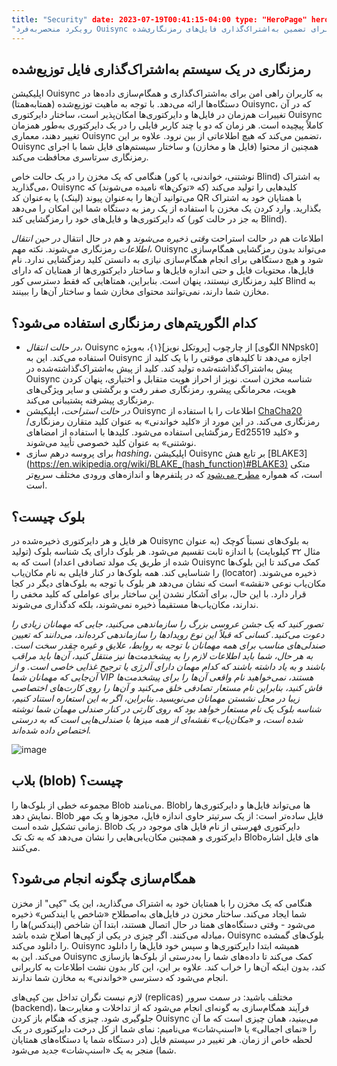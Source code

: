 ```yaml
---
title: "Security" date: 2023-07-19T00:41:15-04:00 type: "HeroPage" heroTitle:
"رویکرد منحصربه‌فرد Ouisync برای تضمین به‌اشتراک‌گذاری فایل‌های رمزنگاری‌شده"
---
```

## رمزنگاری در یک سیستم به‌اشتراک‌گذاری فایل توزیع‌شده
اپلیکیشن Ouisync به کاربران راهی امن برای به‌اشتراک‌گذاری و همگام‌سازی داده‌ها
در دستگاه‌ها ارائه می‌دهد. با توجه به ماهیت توزیع‌شده (همتا‌به‌همتا) Ouisync، که
در آن تغییرات هم‌زمان در فایل‌ها و دایرکتوری‌ها امکان‌پذیر است، ساختار دایرکتوری
Ouisync کاملاً پیچیده است. هر زمان که دو یا چند کاربر فایلی را در یک دایرکتوری
به‌طور همزمان تغییر دهند، معماری Ouisync تضمین می‌کند که هیچ اطلاعاتی از بین
نرود. علاوه بر این، Ouisync همچنین از محتوا (فایل ها و مخازن) و ساختار سیستم‌های
فایل شما با اجرای رمزنگاری سرتاسری محافظت می‌کند.

هنگامی که یک مخزن را در یک حالت خاص (نوشتنی، خواندنی، یا کور Blind) به اشتراک
می‌گذارید، Ouisync کلیدهایی را تولید می‌کند (که «توکن‌ها» نامیده می‌شوند) که
می‌توانید آن‌ها را به‌عنوان پیوند (لینک) یا به‌عنوان کد QR با همتایان خود به
اشتراک بگذارید. وارد کردن یک مخزن با استفاده از یک رمز به دستگاه شما این امکان
را می‌دهد که دایرکتوری‌ها و فایل‌های خود را رمزگشایی کند (به جز در حالت کور
Blind).

اطلاعات هم در حالت استراحت _وقتی ذخیره می‌شوند_ و هم در حال انتقال _در حین
انتقال اطلاعات_ رمزنگاری می‌شوند. نکته مهم، Ouisync می‌تواند بدون رمزگشایی
همگام‌سازی شود و هیچ دستگاهی برای انجام همگام‌سازی نیازی به دانستن کلید رمزگشایی
ندارد. نام فایل‌ها، محتویات فایل و حتی اندازه فایل‌ها و ساختار دایرکتوری‌ها از
همتایان که دارای کلید رمزنگاری نیستند، پنهان است. بنابراین، همتاهایی که فقط
دسترسی کور Blind به مخازن شما دارند، نمی‌توانند محتوای مخازن شما و ساختار آن‌ها
را ببینند.

## کدام الگوریتم‌های رمزنگاری استفاده می‌شود؟
* _در حالت انتقال_، Ouisync از چارچوب [پروتکل نویز]{۱}، به‌ویژه [الگوی NNpsk0]
  استفاده می‌کند. این به Ouisync اجازه می‌دهد تا کلیدهای موقتی را با یک کلید از
  پیش به‌اشتراک‌گذاشته‌شده تولید کند. کلید از پیش به‌اشتراک‌گذاشته‌شده در
  Ouisync شناسه مخزن است. نویز از احراز هویت متقابل و اختیاری، پنهان کردن هویت،
  محرمانگی پیشرو، رمزنگاری صفر رفت و برگشتی و سایر ویژگی‌های رمزنگاری پیشرفته
  پشتیبانی می‌کند.
* _در حالت استراحت_، اپلیکیشن Ouisync اطلاعات را با استفاده از
  [ChaCha20](https://en.wikipedia.org/wiki/Salsa20#ChaCha_variant) رمزنگاری
  می‌کند. در این مورد از «کلید خواندنی» به عنوان کلید متقارن رمزنگاری/رمزگشایی
  استفاده می‌شود. کلیدها با استفاده از امضاهای Ed25519 و «کلید نوشتنی» به عنوان
  کلید خصوصی تأیید می‌شوند.
* برای پروسه درهم سازی _hashing_، اپلیکیشن Ouisync بر تابع هش [BLAKE3]
  (https://en.wikipedia.org/wiki/BLAKE_(hash_function)#BLAKE3) متکی است، که
  همواره [مطرح
  می‌شود](https://github.com/BLAKE3-team/BLAKE3-specs/blob/master/blake3.pdf) که
  در پلتفرم‌ها و اندازه‌های ورودی مختلف سریع‌تر است.

## بلوک چیست؟
هر فایل و هر دایرکتوری ذخیره‌شده در Ouisync به بلوک‌های نسبتاً کوچک (به عنوان
مثال ۳۲ کیلوبایت) با اندازه ثابت تقسیم می‌شود. هر بلوک دارای یک شناسه بلوک
(تولید شده از طریق یک مولد تصادفی اعداد) است که به Ouisync کمک می‌کند تا این
بلوک‌ها را شناسایی کند. همه بلوک‌ها در کنار فایلی به نام مکان‌یاب (locator)
ذخیره می‌شوند. مکان‌یاب نوعی «نقشه» است که نشان می‌دهد هر بلوک با توجه به
بلوک‌های دیگر در کجا قرار دارد. با این حال، برای آشکار نشدن این ساختار برای
عواملی که کلید مخفی را ندارند، مکان‌یاب‌ها مستقیماً ذخیره نمی‌شوند، بلکه کدگذاری
می‌شوند.

_تصور کنید که یک جشن عروسی بزرگ را سازماندهی می‌کنید، جایی که مهمانان زیادی را
دعوت می‌کنید. کسانی که قبلاً این نوع رویدادها را سازماندهی کرده‌اند، می‌دانند که
تعیین صندلی‌های مناسب برای همه مهمانان با توجه به روابط، علایق و غیره چقدر سخت
است. به هر حال، شما باید اطلاعات لازم را به پیشخدمت‌ها نیز منتقل کنید، آن‌ها
باید مراقب باشند و به یاد داشته باشند که کدام مهمان دارای آلرژی یا ترجیح غذایی
خاصی است. و از آن‌جایی که مهمانان شما VIP هستند، نمی‌خواهید نام واقعی آن‌ها را
برای پیشخدمت‌ها فاش کنید، بنابراین نام مستعار تصادفی خلق می‌کنید و آن‌ها را روی
کارت‌های اختصاصی زیبا در محل نشستن مهمانان می‌نویسید. بنابراین، اگر به این
استعاره استناد کنیم، شناسه بلوک یک نام مستعار خواهد بود که روی کارتی در کنار
صندلی مهمان شما نوشته شده است، و «مکان‌یاب» نقشه‌ای از همه میزها با صندلی‌هایی
است که به درستی اختصاص داده شده‌اند._

![image](https://github.com/willow446/willow446.github.io/assets/1790886/06985a87-2dac-49a2-99ae-37725bd8e2ce)


## بلاب (blob) چیست؟
مجموعه خطی از بلوک‌ها را Blob می‌نامند. Blob‌ها می‌تواند فایل‌ها و دایرکتوری‌ها
را نمایش دهد. ‌Blob فایل ساده‌تر است: از یک سرتیتر حاوی اندازه فایل، مجوزها و یک
مهر زمانی تشکیل شده است. ‌Blob دایرکتوری فهرستی از نام فایل های موجود در یک
دایرکتوری و همچنین مکان‌یابی‌هایی را نشان می‌دهد که به تک تک Blobهای فایل اشاره
می‌کنند.

## همگام‌سازی چگونه انجام می‌شود؟
هنگامی که یک مخزن را با همتایان خود به اشتراک می‌گذارید، این یک "کپی" از مخزن
شما ایجاد می‌کند. ساختار مخزن در فایل‌های به‌اصطلاح «شاخص یا ایندکس» ذخیره
می‌شود - وقتی دستگاه‌های همتا در حال اتصال هستند، ابتدا آن شاخص (ایندکس)‌ها را
مبادله می‌کنند. اگر چیزی در یکی از کپی‌ها اصلاح شده باشد، Ouisync بلوک‌های گمشده
را دانلود می‌کند. Ouisync همیشه ابتدا دایرکتوری‌ها و سپس خود فایل‌ها را دانلود
می‌کند. این به Ouisync کمک می‌کند تا داده‌های شما را به‌درستی از بلوک‌ها بازسازی
کند، بدون اینکه آن‌ها را خراب کند. علاوه بر این، این کار بدون نشت اطلاعات به
کاربرانی انجام می‌شود که دسترسی «خواندنی» به مخازن شما ندارند.

لازم نیست نگران تداخل بین کپی‌های (replicas) مختلف باشید: در سمت سرور‌
(backend)، فرآیند همگام‌سازی به گونه‌ای انجام می‌شود که از تداخلات و مغایرت‌ها
جلوگیری شود. چیزی که هنگام باز کردن Ouisync می‌بینید، همان چیزی است که ما آن را
«نمای اجمالی» یا «اسنپ‌شات» می‌نامیم: نمای شما از کل درخت دایرکتوری در یک لحظه
خاص از زمان. هر تغییر در سیستم فایل (در دستگاه شما یا دستگاه‌های همتایان شما)
منجر به یک «اسنپ‌شات» جدید می‌شود.
